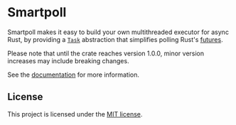 # Smartpoll

Smartpoll makes it easy to build your own multithreaded executor for async Rust, by providing a [`Task`](https://docs.rs/smartpoll/latest/smartpoll/struct.Task.html) abstraction that simplifies polling Rust's [futures](https://doc.rust-lang.org/core/future/trait.Future.html).

Please note that until the crate reaches version 1.0.0, minor version increases may include breaking changes.

See the [documentation](https://docs.rs/smartpoll/latest/smartpoll/) for more information.

## License

This project is licensed under the [MIT license](LICENSE).